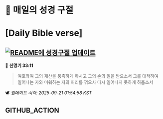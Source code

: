 # 🙏 매일의 성경 구절
# [Daily Bible verse]
## [![README에 성경구절 업데이트](https://github.com/DONGSUKA/first_test/actions/workflows/update-readme-bible.yml/badge.svg)](https://github.com/DONGSUKA/first_test/actions/workflows/update-readme-bible.yml)
<!-- START_BIBLE_VERSE -->
📖 **신명기 33:11**
> 여호와여 그의 재산을 풍족하게 하시고 그의 손의 일을 받으소서 그를 대적하여 일어나는 자와 미워하는 자의 허리를 꺾으사 다시 일어나지 못하게 하옵소서

🕊️ _업데이트 시각: 2025-09-21 01:54:58 KST_
  <!-- END_BIBLE_VERSE -->
## GITHUB_ACTION
